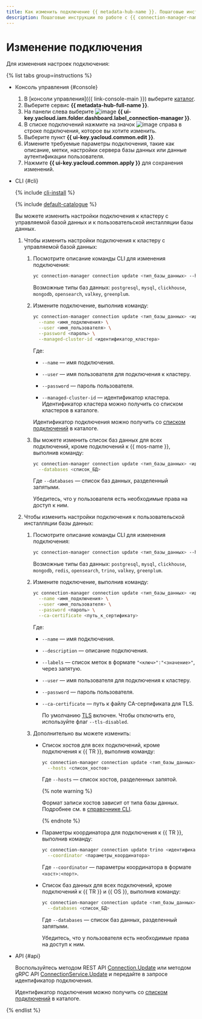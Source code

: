 ```yaml
---
title: Как изменить подключение {{ metadata-hub-name }}. Пошаговые инструкции
description: Пошаговые инструкции по работе с {{ connection-manager-name }} в {{ yandex-cloud }}. Из статьи вы узнаете, как изменять подключения.
---
```


# Изменение подключения


Для изменения настроек подключения:

{% list tabs group=instructions %}

- Консоль управления {#console}

  1. В [консоли управления]({{ link-console-main }}) выберите [каталог](../../resource-manager/concepts/resources-hierarchy.md#folder).
  1. Выберите сервис **{{ metadata-hub-full-name }}**.
  1. На панели слева выберите ![image](../../_assets/console-icons/plug-connection.svg) **{{ ui-key.yacloud.iam.folder.dashboard.label_connection-manager }}**.
  1. В списке подключений нажмите на значок ![image](../../_assets/console-icons/ellipsis.svg) справа в строке подключения, которое вы хотите изменить.
  1. Выберите пункт **{{ ui-key.yacloud.common.edit }}**.
  1. Измените требуемые параметры подключения, такие как описание, метки, настройки сервера базы данных или данные аутентификации пользователя.
  1. Нажмите **{{ ui-key.yacloud.common.apply }}** для сохранения изменений.

- CLI {#cli}

  {% include [cli-install](../../_includes/cli-install.md) %}

  {% include [default-catalogue](../../_includes/default-catalogue.md) %}

  Вы можете изменить настройки подключения к кластеру с управляемой базой данных и к пользовательской инсталляции базы данных.

  1. Чтобы изменить настройки подключения к кластеру с управляемой базой данных:

      1. Посмотрите описание команды CLI для изменения подключения:

          ```bash
          yc connection-manager connection update <тип_базы_данных> --help
          ```

          Возможные типы баз данных: `postgresql`, `mysql`, `clickhouse`, `mongodb`, `opensearch`, `valkey`, `greenplum`.

      1. Измените подключение, выполнив команду:
      
          ```bash
          yc connection-manager connection update <тип_базы_данных> <идентификатор_подключения> \
            --name <имя_подключения> \
            --user <имя_пользователя> \
            --password <пароль> \
            --managed-cluster-id <идентификатор_кластера>
          ```

          Где:

          * `--name` — имя подключения.

          * `--user` — имя пользователя для подключения к кластеру.

          * `--password` — пароль пользователя.
      
          * `--managed-cluster-id` — идентификатор кластера. Идентификатор кластера можно получить со списком кластеров в каталоге.

          Идентификатор подключения можно получить со [списком подключений](view-connection.md#connection-list) в каталоге.

      1. Вы можете изменить список баз данных для всех подключений, кроме подключений к {{ mos-name }}, выполнив команду:

          ```bash
          yc connection-manager connection update <тип_базы_данных> <идентификатор_подключения> \
            --databases <список_БД>
          ```

          Где `--databases` — список баз данных, разделенный запятыми.
          
          Убедитесь, что у пользователя есть необходимые права на доступ к ним.
  
  1. Чтобы изменить настройки подключения к пользовательской инсталляции базы данных:
      
      1. Посмотрите описание команды CLI для изменения подключения:

          ```bash
          yc connection-manager connection update <тип_базы_данных> --help
          ```

          Возможные типы баз данных: `postgresql`, `mysql`, `clickhouse`, `mongodb`, `redis`, `opensearch`, `trino`, `valkey`, `greenplum`.

      1. Измените подключение, выполнив команду:
      
          ```bash
          yc connection-manager connection update <тип_базы_данных> <идентификатор_подключения> \
            --name <имя_подключения> \
            --user <имя_пользователя> \
            --password <пароль> \
            --ca-certificate <путь_к_сертификату>
          ```

          Где:

          * `--name` — имя подключения.
          
          * `--description` — описание подключения.
          
          * `--labels` — список меток в формате `"<ключ>":"<значение>"`, через запятую.
          
          * `--user` — имя пользователя для подключения к кластеру.
          
          * `--password` — пароль пользователя.
          
          * `--ca-certificate` — путь к файлу CA-сертификата для TLS.
          
            По умолчанию [TLS](../../glossary/tls.md) включен. Чтобы отключить его, используйте флаг `--tls-disabled`.

      1. Дополнительно вы можете изменить:

          * Список хостов для всех подключений, кроме подключения к {{ TR }}, выполнив команду:

            ```bash
            yc connection-manager connection update <тип_базы_данных> <идентификатор_подключения> \
              --hosts <список_хостов>
            ```

            Где `--hosts` — список хостов, разделенных запятой.

            {% note warning %}

            Формат записи хостов зависит от типа базы данных. Подробнее см. в [справочнике CLI](../../cli/cli-ref/connection-manager/cli-ref/connection/update/index.md).

            {% endnote %}

          * Параметры координатора для подключения к {{ TR }}, выполнив команду:

            ```bash
            yc connection-manager connection update trino <идентификатор_подключения> \
              --coordinator <параметры_координатора>
            ```

            Где `--coordinator` — параметры координатора в формате `<хост>:<порт>`.

          * Список баз данных для всех подключений, кроме подключений к {{ TR }} и {{ OS }}, выполнив команду:

            ```bash
            yc connection-manager connection update <тип_базы_данных> <идентификатор_подключения> \
              --databases <список_БД>
            ```

            Где `--databases` — список баз данных, разделенный запятыми.
          
            Убедитесь, что у пользователя есть необходимые права на доступ к ним.

- API {#api}

  Воспользуйтесь методом REST API [Connection.Update](../api-ref/Connection/update.md) или методом gRPC API [ConnectionService.Update](../api-ref/grpc/Connection/update.md) и передайте в запросе идентификатор подключения.

  Идентификатор подключения можно получить со [списком подключений](view-connection.md#connection-list) в каталоге.

{% endlist %}



